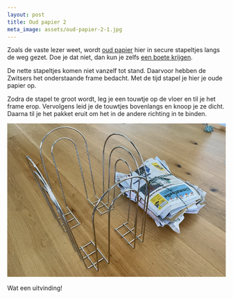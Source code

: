 ```yaml
---
layout: post
title: Oud papier 2
meta_image: assets/oud-papier-2-1.jpg
---
```


Zoals de vaste lezer weet, wordt [oud papier](https://www.roaldin.ch/oudpapier/) hier in secure stapeltjes langs de weg gezet. Doe je dat niet, dan kun je zelfs [een boete krijgen](https://www.aargauerzeitung.ch/amp/schweiz/270-franken-busse-wegen-falsch-gebundeltem-karton-wie-recycling-sunder-bestraft-werden-ld.1478687).

De nette stapeltjes komen niet vanzelf tot stand. Daarvoor hebben de Zwitsers het onderstaande frame bedacht. Met de tijd stapel je hier je oude papier op.

Zodra de stapel te groot wordt, leg je een touwtje op de vloer en til je het frame erop. Vervolgens leid je de touwtjes bovenlangs en knoop je ze dicht. Daarna til je het pakket eruit om het in de andere richting in te binden.

![Metalen ding om oud papier in te organiseren](assets/oud-papier-2-1.jpg)

Wat een uitvinding!
